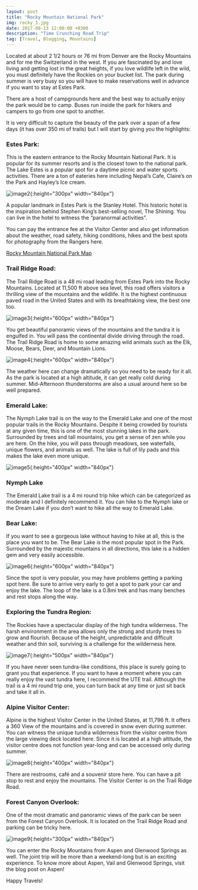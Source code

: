```yaml
---
layout: post
title: "Rocky Mountain National Park"
img: rocky_1.jpg 
date: 2017-08-13 12:00:00 +0300
description: "Time Crunching Road Trip"
tag: [Travel, Blogging, Mountains]
---
```


Located at about 2 1/2 hours or 76 mi from Denver are the Rocky Mountains and for me the Switzerland in the west. If you are fascinated by and love living and getting lost in the great heights, if you love wildlife left in the wild, you must definitely have the Rockies on your bucket list. The park during summer is very busy so you will have to make reservations well in advance if you want to stay at Estes Park.

There are a host of campgrounds here and the best way to actually enjoy the park would be to camp. Buses run inside the park for hikers and campers to go from one spot to another.

It is very difficult to capture the beauty of the park over a span of a few days (it has over 350 mi of trails) but I will start by giving you the highlights:

### Estes Park:

This is the eastern entrance to the Rocky Mountain National Park. It is popular for its summer resorts and is the closest town to the national park. The Lake Estes is a popular spot for a daytime picnic and water sports activities. There are a ton of eateries here including Nepal’s Cafe, Claire’s on the Park and Hayley’s Ice cream.

![image2]({{site.baseurl}}/assets/img/rocky_2.jpg){:height="300px" width="840px"}

A popular landmark in Estes Park is the Stanley Hotel. This historic hotel is the inspiration behind Stephen King’s best-selling novel, The Shining. You can live in the hotel to witness the “paranormal activities”.

You can pay the entrance fee at the Visitor Center and also get information about the weather, road safety, hiking conditions, hikes and the best spots for photography from the Rangers here.

[Rocky Mountain National Park Map](https://www.nps.gov/romo/planyourvisit/maps.htm)

### Trail Ridge Road:

The Trail Ridge Road is a 48 mi road leading from Estes Park into the Rocky Mountains. Located at 11,500 ft above sea level, this road offers visitors a thrilling view of the mountains and the wildlife. It is the highest continuous paved road in the United States and with its breathtaking view, the best one too.

![image3]({{site.baseurl}}/assets/img/rocky_3.jpg){:height="600px" width="840px"}

You get beautiful panoramic views of the mountains and the tundra it is engulfed in. You will pass the continental divide driving through the road. The Trail Ridge Road is home to some amazing wild animals such as the Elk, Moose, Bears, Deer, and Mountain Lions.

![image4]({{site.baseurl}}/assets/img/rocky_4.jpg){:height="600px" width="840px"}

The weather here can change dramatically so you need to be ready for it all. As the park is located at a high altitude, it can get really cold during summer. Mid-Afternoon thunderstorms are also a usual around here so be well prepared.

### Emerald Lake:

The Nymph Lake trail is on the way to the Emerald Lake and one of the most popular trails in the Rocky Mountains. Despite it being crowded by tourists at any given time, this is one of the most stunning lakes in the park. Surrounded by trees and tall mountains, you get a sense of zen while you are here. On the hike, you will pass through meadows, see waterfalls, unique flowers, and animals as well. The lake is full of lily pads and this makes the lake even more unique.

![image5]({{site.baseurl}}/assets/img/rocky_5.jpg){:height="400px" width="840px"}

### Nymph Lake

The Emerald Lake trail is a 4 mi round trip hike which can be categorized as moderate and I definitely recommend it. You can hike to the Nymph lake or the Dream Lake if you don’t want to hike all the way to Emerald Lake.

### Bear Lake:

If you want to see a gorgeous lake without having to hike at all, this is the place you want to be. The Bear Lake is the most popular spot in the Park. Surrounded by the majestic mountains in all directions, this lake is a hidden gem and very easily accessible.

![image6]({{site.baseurl}}/assets/img/rocky_6.jpg){:height="600px" width="840px"}

Since the spot is very popular, you may have problems getting a parking spot here. Be sure to arrive very early to get a spot to park your car and enjoy the lake. The loop of the lake is a 0.8mi trek and has many benches and rest stops along the way.

### Exploring the Tundra Region:

The Rockies have a spectacular display of the high tundra wilderness. The harsh environment in the area allows only the strong and sturdy trees to grow and flourish. Because of the height, unpredictable and difficult weather and thin soil, surviving is a challenge for the wilderness here.

![image7]({{site.baseurl}}/assets/img/rocky_7.jpg){:height="500px" width="840px"}

If you have never seen tundra-like conditions, this place is surely going to grant you that experience. If you want to have a moment where you can really enjoy the vast tundra here, I recommend the UTE trail. Although the trail is a 4 mi round trip one, you can turn back at any time or just sit back and take it all in.

### Alpine Visitor Center:

Alpine is the highest Visitor Center in the United States, at 11,796 ft. It offers a 360 View of the mountains and is covered in snow even during summer. You can witness the unique tundra wilderness from the visitor centre from the large viewing deck located here. Since it is located at a high altitude, the visitor centre does not function year-long and can be accessed only during summer.

![image8]({{site.baseurl}}/assets/img/rocky_8.jpg){:height="400px" width="840px"}

There are restrooms, café and a souvenir store here. You can have a pit stop to rest and enjoy the mountains. The Visitor Center is on the Trail Ridge Road.

### Forest Canyon Overlook:

One of the most dramatic and panoramic views of the park can be seen from the Forest Canyon Overlook. It is located on the Trail Ridge Road and parking can be tricky here.

![image9]({{site.baseurl}}/assets/img/rocky_9.jpg){:height="300px" width="840px"}
 
You can enter the Rocky Mountains from Aspen and Glenwood Springs as well. The joint trip will be more than a weekend-long but is an exciting experience. To know more about Aspen, Vail and Glenwood Springs, visit the blog post on Aspen!

Happy Travels!